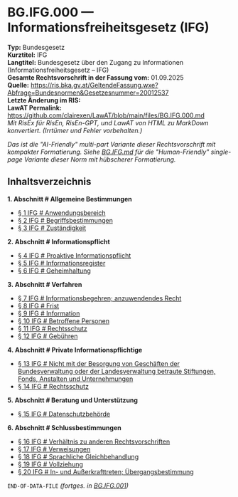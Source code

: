 # BG.IFG.000 — Informationsfreiheitsgesetz (IFG)
**Typ:** Bundesgesetz  
**Kurztitel:** IFG  
**Langtitel:** Bundesgesetz über den Zugang zu Informationen (Informationsfreiheitsgesetz – IFG)  
**Gesamte Rechtsvorschrift in der Fassung vom:** 01.09.2025  
**Quelle:** https://ris.bka.gv.at/GeltendeFassung.wxe?Abfrage=Bundesnormen&Gesetzesnummer=20012537  
**Letzte Änderung im RIS:**   
**LawAT Permalink:** https://github.com/clairexen/LawAT/blob/main/files/BG.IFG.000.md  
*Mit RisEx für RisEn, RisEn-GPT, und LawAT von HTML zu MarkDown konvertiert. (Irrtümer und Fehler vorbehalten.)*

*Das ist die "AI-Friendly" multi-part Variante dieser Rechtsvorschrift mit kompakter Formatierung. Siehe [BG.IFG.md](BG.IFG.md) für die "Human-Friendly" single-page Variante dieser Norm mit hübscherer Formatierung.*

## Inhaltsverzeichnis

**1. Abschnitt # Allgemeine Bestimmungen**  
* [§ 1 IFG # Anwendungsbereich](BG.IFG.001.md#-1-ifg--anwendungsbereich)  
* [§ 2 IFG # Begriffsbestimmungen](BG.IFG.001.md#-2-ifg--begriffsbestimmungen)  
* [§ 3 IFG # Zuständigkeit](BG.IFG.001.md#-3-ifg--zuständigkeit)

**2. Abschnitt # Informationspflicht**  
* [§ 4 IFG # Proaktive Informationspflicht](BG.IFG.001.md#-4-ifg--proaktive-informationspflicht)  
* [§ 5 IFG # Informationsregister](BG.IFG.001.md#-5-ifg--informationsregister)  
* [§ 6 IFG # Geheimhaltung](BG.IFG.001.md#-6-ifg--geheimhaltung)

**3. Abschnitt # Verfahren**  
* [§ 7 IFG # Informationsbegehren; anzuwendendes Recht](BG.IFG.001.md#-7-ifg--informationsbegehren-anzuwendendes-recht)  
* [§ 8 IFG # Frist](BG.IFG.001.md#-8-ifg--frist)  
* [§ 9 IFG # Information](BG.IFG.001.md#-9-ifg--information)  
* [§ 10 IFG # Betroffene Personen](BG.IFG.001.md#-10-ifg--betroffene-personen)  
* [§ 11 IFG # Rechtsschutz](BG.IFG.001.md#-11-ifg--rechtsschutz)  
* [§ 12 IFG # Gebühren](BG.IFG.001.md#-12-ifg--gebühren)

**4. Abschnitt # Private Informationspflichtige**  
* [§ 13 IFG # Nicht mit der Besorgung von Geschäften der Bundesverwaltung oder der Landesverwaltung betraute Stiftungen, Fonds, Anstalten und Unternehmungen](BG.IFG.001.md#-13-ifg--nicht-mit-der-besorgung-von-geschäften-der-bundesverwaltung-oder-der-landesverwaltung-betraute-stiftungen-fonds-anstalten-und-unternehmungen)  
* [§ 14 IFG # Rechtsschutz](BG.IFG.001.md#-14-ifg--rechtsschutz)

**5. Abschnitt # Beratung und Unterstützung**  
* [§ 15 IFG # Datenschutzbehörde](BG.IFG.001.md#-15-ifg--datenschutzbehörde)

**6. Abschnitt # Schlussbestimmungen**  
* [§ 16 IFG # Verhältnis zu anderen Rechtsvorschriften](BG.IFG.001.md#-16-ifg--verhältnis-zu-anderen-rechtsvorschriften)  
* [§ 17 IFG # Verweisungen](BG.IFG.001.md#-17-ifg--verweisungen)  
* [§ 18 IFG # Sprachliche Gleichbehandlung](BG.IFG.001.md#-18-ifg--sprachliche-gleichbehandlung)  
* [§ 19 IFG # Vollziehung](BG.IFG.001.md#-19-ifg--vollziehung)  
* [§ 20 IFG # In- und Außerkrafttreten; Übergangsbestimmung](BG.IFG.001.md#-20-ifg--in--und-außerkrafttreten-übergangsbestimmung)

`END-OF-DATA-FILE` *(fortges. in [BG.IFG.001](BG.IFG.001.md))*
